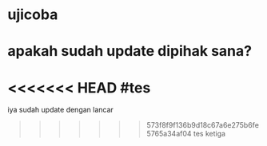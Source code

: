 # ujicoba
# apakah sudah update dipihak sana?
<<<<<<< HEAD
#tes
=======
iya sudah update dengan lancar 
>>>>>>> 573f8f9f136b9d18c67a6e275b6fe5765a34af04
tes ketiga
